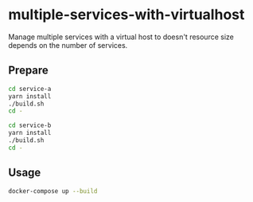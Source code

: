# multiple-services-with-virtualhost
Manage multiple services with a virtual host to doesn't resource size depends on the number of services.

## Prepare

```bash
cd service-a
yarn install
./build.sh
cd -

cd service-b
yarn install
./build.sh
cd -
```

## Usage

```bash
docker-compose up --build
```
